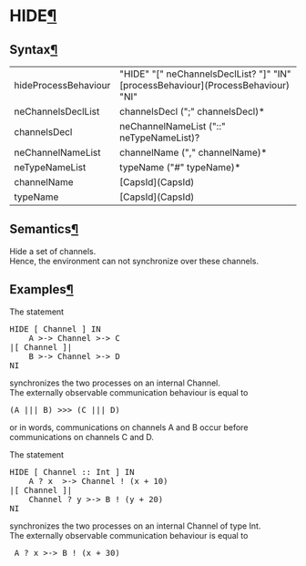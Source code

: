 <a name="HIDE"></a>

# HIDE[¶](#HIDE)

<a name="Syntax"></a>

## Syntax[¶](#Syntax)

<table>

<tbody>

<tr>

<td>hideProcessBehaviour  
</td>

<td>"HIDE" "[" neChannelsDeclList? "]" "IN" [processBehaviour](ProcessBehaviour) "NI"  
</td>

</tr>

<tr>

<td>neChannelsDeclList  
</td>

<td>channelsDecl (";" channelsDecl)*  
</td>

</tr>

<tr>

<td>channelsDecl  
</td>

<td>neChannelNameList ("::" neTypeNameList)?  
</td>

</tr>

<tr>

<td>neChannelNameList  
</td>

<td>channelName ("," channelName)*  
</td>

</tr>

<tr>

<td>neTypeNameList  
</td>

<td>typeName ("#" typeName)*  
</td>

</tr>

<tr>

<td>channelName  
</td>

<td>[CapsId](CapsId)  
</td>

</tr>

<tr>

<td>typeName  
</td>

<td>[CapsId](CapsId)  
</td>

</tr>

</tbody>

</table>

<a name="Semantics"></a>

## Semantics[¶](#Semantics)

Hide a set of channels.  
Hence, the environment can not synchronize over these channels.

<a name="Examples"></a>

## Examples[¶](#Examples)

The statement  

<pre>HIDE [ Channel ] IN
    A >-> Channel >-> C
|[ Channel ]|
    B >-> Channel >-> D
NI
</pre>

synchronizes the two processes on an internal Channel.  
The externally observable communication behaviour is equal to  

<pre>(A ||| B) >>> (C ||| D)
</pre>

or in words, communications on channels A and B occur before communications on channels C and D.

The statement  

<pre>HIDE [ Channel :: Int ] IN
    A ? x  >-> Channel ! (x + 10)
|[ Channel ]|
    Channel ? y >-> B ! (y + 20)
NI
</pre>

synchronizes the two processes on an internal Channel of type Int.  
The externally observable communication behaviour is equal to  

<pre> A ? x >-> B ! (x + 30)
</pre>